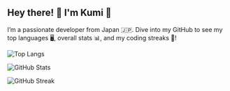 ## Hey there! 👋 I'm Kumi 🌟
I’m a passionate developer from Japan 🇯🇵. Dive into my GitHub to see my top languages 🖥️, overall stats 📊, and my coding streaks 📅!

![Top Langs](https://github-readme-stats.vercel.app/api/top-langs?username=milbon-milbon&show_icons=true&locale=en&layout=compact)

![GitHub Stats](https://github-readme-stats.vercel.app/api?username=milbon-milbon&show_icons=true&locale=en)

![GitHub Streak](https://github-readme-streak-stats.herokuapp.com/?user=milbon-milbon)


<!--
**milbon-milbon/milbon-milbon** is a ✨ _special_ ✨ repository because its `README.md` (this file) appears on your GitHub profile.

Here are some ideas to get you started:

- 🔭 I’m currently working on ...
- 🌱 I’m currently learning ...
- 👯 I’m looking to collaborate on ...
- 🤔 I’m looking for help with ...
- 💬 Ask me about ...
- 📫 How to reach me: ...
- 😄 Pronouns: ...
- ⚡ Fun fact: ...
-->
